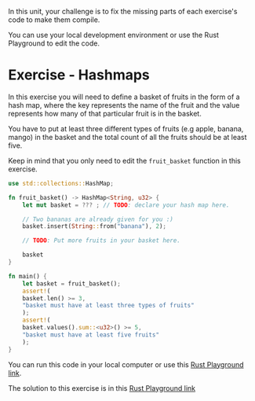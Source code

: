 In this unit, your challenge is to fix the missing parts of each exercise's code to make them
compile.

You can use your local development environment or use the Rust Playground to edit the code.

# Exercise - Hashmaps

In this exercise you will need to define a basket of fruits in the form of a hash map, where the key
represents the name of the fruit and the value represents how many of that particular fruit is in
the basket.

You have to put at least three different types of fruits (e.g apple, banana, mango) in the basket
and the total count of all the fruits should be at least five.

Keep in mind that you only need to edit the `fruit_basket` function in this exercise.

```rust
use std::collections::HashMap;

fn fruit_basket() -> HashMap<String, u32> {
    let mut basket = ??? ; // TODO: declare your hash map here.

    // Two bananas are already given for you :)
    basket.insert(String::from("banana"), 2);

    // TODO: Put more fruits in your basket here.

    basket
}

fn main() {
    let basket = fruit_basket();
    assert!(
    basket.len() >= 3,
    "basket must have at least three types of fruits"
    );
    assert!(
    basket.values().sum::<u32>() >= 5,
    "basket must have at least five fruits"
    );
}
```

You can run this code in your local computer or use this [Rust Playground link](https://play.rust-lang.org/?version=stable&mode=debug&edition=2018&gist=8351e5ee4fc27335e54cdc027383f238).

The solution to this exercise is in this [Rust Playground link](https://play.rust-lang.org/?version=stable&mode=debug&edition=2018&gist=43e50bc0e2f8bee361662f8575935b04)
